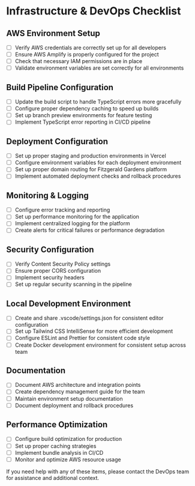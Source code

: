 # Infrastructure & DevOps Checklist

## AWS Environment Setup

- [ ] Verify AWS credentials are correctly set up for all developers
- [ ] Ensure AWS Amplify is properly configured for the project
- [ ] Check that necessary IAM permissions are in place
- [ ] Validate environment variables are set correctly for all environments

## Build Pipeline Configuration

- [ ] Update the build script to handle TypeScript errors more gracefully
- [ ] Configure proper dependency caching to speed up builds
- [ ] Set up branch preview environments for feature testing
- [ ] Implement TypeScript error reporting in CI/CD pipeline

## Deployment Configuration

- [ ] Set up proper staging and production environments in Vercel
- [ ] Configure environment variables for each deployment environment
- [ ] Set up proper domain routing for Fitzgerald Gardens platform
- [ ] Implement automated deployment checks and rollback procedures

## Monitoring & Logging

- [ ] Configure error tracking and reporting
- [ ] Set up performance monitoring for the application
- [ ] Implement centralized logging for the platform
- [ ] Create alerts for critical failures or performance degradation

## Security Configuration

- [ ] Verify Content Security Policy settings
- [ ] Ensure proper CORS configuration
- [ ] Implement security headers
- [ ] Set up regular security scanning in the pipeline

## Local Development Environment

- [ ] Create and share .vscode/settings.json for consistent editor configuration
- [ ] Set up Tailwind CSS IntelliSense for more efficient development
- [ ] Configure ESLint and Prettier for consistent code style
- [ ] Create Docker development environment for consistent setup across team

## Documentation

- [ ] Document AWS architecture and integration points
- [ ] Create dependency management guide for the team
- [ ] Maintain environment setup documentation
- [ ] Document deployment and rollback procedures

## Performance Optimization

- [ ] Configure build optimization for production
- [ ] Set up proper caching strategies
- [ ] Implement bundle analysis in CI/CD
- [ ] Monitor and optimize AWS resource usage

If you need help with any of these items, please contact the DevOps team for assistance and additional context.
